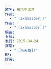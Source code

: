 ```yaml
---
歌名: 东京不太热
作词: 
  - "[[zxhmaster]]"
作曲:
  - "[[zxhmaster]]"
编曲: 
专辑: 
发行: 2015-04-24
演唱:
  - "[[洛天依]]"
EP: 
抄袭:
---
```


